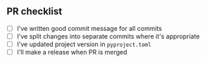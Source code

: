 ## PR checklist

- [ ] I've written good commit message for all commits
- [ ] I've split changes into separate commits where it's appropriate
- [ ] I've updated project version in `pyproject.toml`
- [ ] I'll make a release when PR is merged
